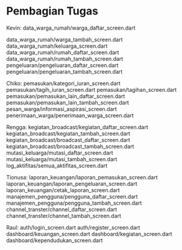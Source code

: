 # **Pembagian Tugas**

Kevin:
data_warga_rumah/warga_daftar_screen.dart

data_warga_rumah/warga_tambah_screen.dart
data_warga_rumah/keluarga_screen.dart
data_warga_rumah/rumah_daftar_screen.dart
data_warga_rumah/rumah_tambah_screen.dart
pengeluaran/pengeluaran_daftar_screen.dart
pengeluaran/pengeluaran_tambah_screen.dart

Chiko:
pemasukan/kategori_iuran_screen.dart
pemasukan/tagih_iuran_screen.dart
pemasukan/tagihan_screen.dart
pemasukan/pemasukan_lain_daftar_screen.dart
pemasukan/pemasukan_lain_tambah_screen.dart
pesan_warga/informasi_aspirasi_screen.dart
penerimaan_warga/penerimaan_warga_screen.dart

Rengga:
kegiatan_broadcast/kegiatan_daftar_screen.dart
kegiatan_broadcast/kegiatan_tambah_screen.dart
kegiatan_broadcast/broadcast_daftar_screen.dart
kegiatan_broadcast/broadcast_tambah_screen.dart
mutasi_keluarga/mutasi_daftar_screen.dart
mutasi_keluarga/mutasi_tambah_screen.dart
log_aktifitas/semua_aktifitas_screen.dart

Tionusa:
laporan_keuangan/laporan_pemasukan_screen.dart
laporan_keuangan/laporan_pengeluaran_screen.dart
laporan_keuangan/cetak_laporan_screen.dart
manajemen_pengguna/pengguna_daftar_screen.dart
manajemen_pengguna/pengguna_tambah_screen.dart
channel_transter/channel_daftar_screen.dart
channel_transter/channel_tambah_screen.dart

Raul:
auth/login_screen.dart
auth/register_screen.dart
dashboard/keuangan_screen.dart
dashboard/kegiatan_screen.dart
dashboard/kependudukan_screen.dart
